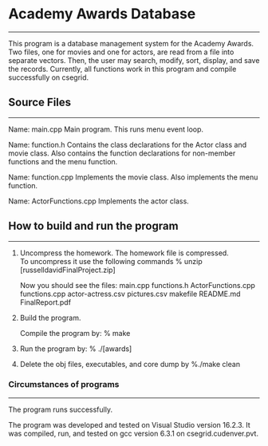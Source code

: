 # Academy Awards Database

___________________________________________________________________________________________________________

This program is a database management system for the Academy Awards.
Two files, one for movies and one for actors, are read from a file into
separate vectors.  Then, the user may search, modify, sort, display, and save 
the records. Currently, all functions work in this program and compile
successfully on csegrid.

## Source Files

___________________________________________________________________________________________________________

Name:  main.cpp
   Main program.  This runs menu event loop.

Name:  function.h
   Contains the class declarations for the Actor class
and movie class.  Also contains the function declarations for 
non-member functions and the menu function.

Name: function.cpp
   Implements the movie class.  Also implements the menu function.

Name: ActorFunctions.cpp
   Implements the actor class.
   


##  How to build and run the program


___________________________________________________________________________________________________________

1. Uncompress the homework.  The homework file is compressed.  
   To uncompress it use the following commands 
       % unzip [russelldavidFinalProject.zip]

   Now you should see the files:
        main.cpp
        functions.h
	ActorFunctions.cpp
	functions.cpp
	actor-actress.csv
	pictures.csv
        makefile
        README.md
	FinalReport.pdf

2. Build the program.

    Compile the program by:
    % make

3. Run the program by:
   % ./[awards]

4. Delete the obj files, executables, and core dump by
   %./make clean



### Circumstances of programs

___________________________________________________________________________________________________________

   The program runs successfully.  
   
   The program was developed and tested on Visual Studio version 16.2.3.  It was 
   compiled, run, and tested on gcc version 6.3.1 on csegrid.cudenver.pvt.
